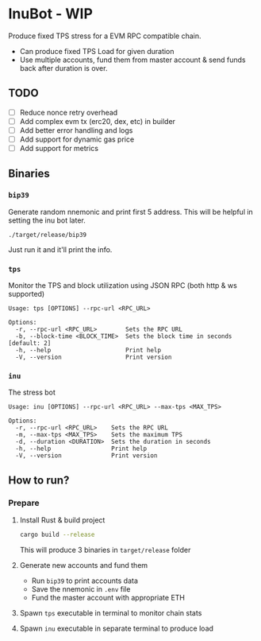 # InuBot - WIP

Produce fixed TPS stress for a EVM RPC compatible chain.

- Can produce fixed TPS Load for given duration
- Use multiple accounts, fund them from master account & send funds back after duration is over.

## TODO

- [ ] Reduce nonce retry overhead
- [ ] Add complex evm tx (erc20, dex, etc) in builder
- [ ] Add better error handling and logs
- [ ] Add support for dynamic gas price
- [ ] Add support for metrics

## Binaries

### `bip39`

Generate random nnemonic and print first 5 address. This will be helpful in setting the inu bot later.

```
./target/release/bip39
```

Just run it and it'll print the info.

### `tps`

Monitor the TPS and block utilization using JSON RPC (both http & ws supported)

```
Usage: tps [OPTIONS] --rpc-url <RPC_URL>

Options:
  -r, --rpc-url <RPC_URL>        Sets the RPC URL
  -b, --block-time <BLOCK_TIME>  Sets the block time in seconds [default: 2]
  -h, --help                     Print help
  -V, --version                  Print version
```

### `inu`

The stress bot

```
Usage: inu [OPTIONS] --rpc-url <RPC_URL> --max-tps <MAX_TPS>

Options:
  -r, --rpc-url <RPC_URL>    Sets the RPC URL
  -m, --max-tps <MAX_TPS>    Sets the maximum TPS
  -d, --duration <DURATION>  Sets the duration in seconds
  -h, --help                 Print help
  -V, --version              Print version
```

## How to run?

### Prepare

1. Install Rust & build project

   ```bash
   cargo build --release
   ```

   This will produce 3 binaries in `target/release` folder

2. Generate new accounts and fund them

   - Run `bip39` to print accounts data
   - Save the nnemonic in `.env` file
   - Fund the master account with appropriate ETH

3. Spawn `tps` executable in terminal to monitor chain stats
4. Spawn `inu` executable in separate terminal to produce load
